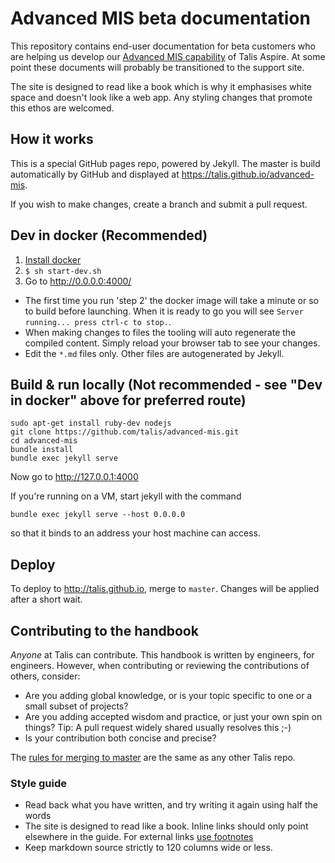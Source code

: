 # Advanced MIS beta documentation

This repository contains end-user documentation for beta customers who are helping us develop our [Advanced MIS capability](https://github.com/talis/census-server)
of Talis Aspire. At some point these documents will probably be transitioned to the support site.

The site is designed to read like a book which is why it emphasises white space and doesn't look like a web app. Any
styling changes that promote this ethos are welcomed.

## How it works

This is a special GitHub pages repo, powered by Jekyll. The master is build automatically by GitHub and displayed at
https://talis.github.io/advanced-mis.

If you wish to make changes, create a branch and submit a pull request.

## Dev in docker (Recommended)

1. [Install docker](https://hub.docker.com/search/?type=edition&offering=community)
2. ``$ sh start-dev.sh``
3. Go to http://0.0.0.0:4000/

  - The first time you run 'step 2' the docker image will take a minute or so to build before launching.  When it is ready to go you will see ``Server running... press ctrl-c to stop.``.
  - When making changes to files the tooling will auto regenerate the compiled content.  Simply reload your browser tab to see your changes.
  - Edit the ``*.md`` files only.  Other files are autogenerated by Jekyll.

## Build & run locally (Not recommended - see "Dev in docker" above for preferred route)

```
sudo apt-get install ruby-dev nodejs
git clone https://github.com/talis/advanced-mis.git
cd advanced-mis
bundle install
bundle exec jekyll serve
```

Now go to http://127.0.0.1:4000

If you're running on a VM, start jekyll with the command

```
bundle exec jekyll serve --host 0.0.0.0
```

so that it binds to an address your host machine can access.

## Deploy

To deploy to http://talis.github.io, merge to `master`. Changes will be applied after a short wait.

## Contributing to the handbook

*Anyone* at Talis can contribute. This handbook is written by engineers, for engineers. However, when contributing or reviewing
the contributions of others, consider:

* Are you adding global knowledge, or is your topic specific to one or a small subset of projects?
* Are you adding accepted wisdom and practice, or just your own spin on things? Tip: A pull request widely shared
usually resolves this ;-)
* Is your contribution both concise and precise?

The [rules for merging to master](https://talis.github.io/topics/code-reviews.html) are the same as any other Talis repo.

### Style guide

* Read back what you have written, and try writing it again using half the words
* The site is designed to read like a book. Inline links should only point elsewhere in the guide. For external links
[use footnotes](http://kramdown.gettalong.org/syntax.html#footnotes)
* Keep markdown source strictly to 120 columns wide or less.


